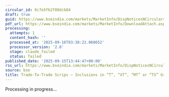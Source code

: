 ```yaml
---
circular_id: 8c7e5fb2f08dcb84
draft: true
guid: https://www.bseindia.com/markets/MarketInfo/DispNoticesNCirculars.aspx?Noticeid={AEE7C8AE-6D19-4773-AAF3-66441487D8BE}&noticeno=20250915-60&dt=09/15/2025&icount=60&totcount=81&flag=0
pdf_url: https://www.bseindia.com/markets/MarketInfo/DownloadAttach.aspx?id=20250915-60&attachedId=2f452401-65e6-4cba-acfa-d5926e7e2af1
processing:
  attempts: 1
  content_hash: ''
  processed_at: '2025-09-16T03:38:22.060652'
  processor_version: '2.0'
  stage: claude_failed
  status: failed
published_date: '2025-09-15T13:44:47+00:00'
rss_url: https://www.bseindia.com/markets/MarketInfo/DispNoticesNCirculars.aspx?Noticeid={AEE7C8AE-6D19-4773-AAF3-66441487D8BE}&noticeno=20250915-60&dt=09/15/2025&icount=60&totcount=81&flag=0
source: bse
title: Trade-To-Trade Scrips – Inclusions in “T”, “XT”, “MT” or “TS” Group
---
```


Processing in progress...